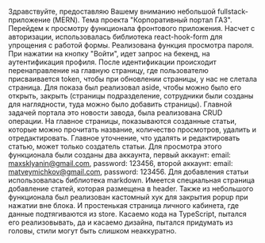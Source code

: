 Здравствуйте, предоставляю Вашему вниманию небольшой fullstack-приложение (MERN). Тема проекта "Корпоративный портал ГАЗ". Перейдем к просмотру функционала фронтового приложения.
Насчет с авторизации, использовалась библиотека react-hook-form для упрощения с работой формы. Реализована функция просмотра пароля. При нажатии на кнопку "Войти", идет запрос на бекенд, на аутентификация профиля. После идентификации происходит перенаправление на главную страницу, где пользователю присваивается token, чтобы при обновлении страницы, у нас не слетала страница. Для показа был реализовал aside, чтобы можно было его открыть, закрыть (страницы подразделение, сотрудники были созданы для наглядности, туда можно было добавить страницы). Главной задачей портала это новости завода, была реализована CRUD операции. На главное страницы, показываются созданные статьи, которые можно прочитать название, количество просмотров, удалить и отредактировать. Главное уточнение, что удалять и редактировать статью, может только создатель статьи. Для просмотра этого функционала были созданы два аккаунта, первый аккаунт: email: maxsklyanin@gmail.com, password: 123456, второй аккаунт: email: matveymichkov@gmail.com, password: 123456. Для добавления статьи использовалась библиотека markdown. Имеется специальная страница добавление статей, которая размещена в header. Также из небольшого функционала был реализован кастомный хук для закрытия popup при нажатии вне блока. И простенькая страница личного кабинета, где данные подтягиваются из store. Касаемо кода на TypeScript, пытался его реализовывать, да и касаемо дизайна, пытался придумать из головы, стили могут быть слишком неаккуратно.
